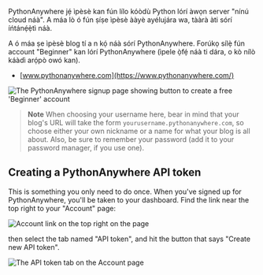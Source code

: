 PythonAnywhere jẹ́ ìpèsè kan fún lílo kóòdù Python lórí àwọn server "nínú cloud náà". A máa lò ó fún ṣíṣe ìpèsè ààyè ayélujára wa, tààrà àti sórí íńtánẹ́ẹ̀tì náà.

A ó máa ṣe ìpèsè blog tí a n kọ́ náà sórí PythonAnywhere. Forúkọ sílẹ̀ fún account "Beginner" kan lórí PythonAnywhere (ìpele ọ̀fẹ́ náà ti dára, o kò nílò káàdì arọ́pò owó kan).

* [www.pythonanywhere.com](https://www.pythonanywhere.com/)

![The PythonAnywhere signup page showing button to create a free 'Beginner' account](../deploy/images/pythonanywhere_beginner_account_button.png)

> **Note** When choosing your username here, bear in mind that your blog's URL will take the form `yourusername.pythonanywhere.com`, so choose either your own nickname or a name for what your blog is all about. Also, be sure to remember your password (add it to your password manager, if you use one).

## Creating a PythonAnywhere API token

This is something you only need to do once. When you've signed up for PythonAnywhere, you'll be taken to your dashboard. Find the link near the top right to your "Account" page:

![Account link on the top right on the page](../deploy/images/pythonanywhere_account.png)

then select the tab named "API token", and hit the button that says "Create new API token".

![The API token tab on the Account page](../deploy/images/pythonanywhere_create_api_token.png)